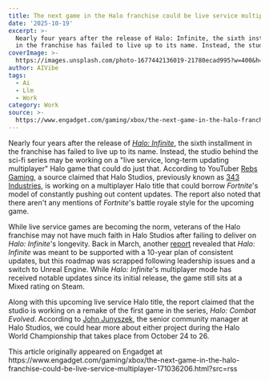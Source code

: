 ```yaml
---
title: The next game in the Halo franchise could be live service multiplayer
date: '2025-10-19'
excerpt: >-
  Nearly four years after the release of Halo: Infinite, the sixth installment
  in the franchise has failed to live up to its name. Instead, the studio b...
coverImage: >-
  https://images.unsplash.com/photo-1677442136019-21780ecad995?w=400&h=200&fit=crop&auto=format
author: AIVibe
tags:
  - Ai
  - Llm
  - Work
category: Work
source: >-
  https://www.engadget.com/gaming/xbox/the-next-game-in-the-halo-franchise-could-be-live-service-multiplayer-171036206.html?src=rss
---
```

<p>Nearly four years after the release of <a data-i13n="elm:context_link;elmt:doNotAffiliate;cpos:1;pos:1" class="no-affiliate-link" href="https://www.engadget.com/halo-infinite-preview-xbox-series-x-080130895.html"><em>Halo: Infinite</em></a>, the sixth installment in the franchise has failed to live up to its name. Instead, the studio behind the sci-fi series may be working on a &quot;live service, long-term updating multiplayer&quot; Halo game that could do just that. According to YouTuber <a data-i13n="elm:context_link;elmt:doNotAffiliate;cpos:2;pos:1" class="no-affiliate-link" href="https://www.youtube.com/watch?v=O4dWoH0Pa0E">Rebs Gaming</a>, a source claimed that Halo Studios, previously known as <a data-i13n="elm:context_link;elmt:doNotAffiliate;cpos:3;pos:1" class="no-affiliate-link" href="https://www.engadget.com/gaming/halo-developer-343-industries-rebrands-itself-to-halo-studios-120041943.html">343 Industries</a>, is working on a multiplayer Halo title that could borrow <em>Fortnite</em>&#39;s model of constantly pushing out content updates. The report also noted that there aren&#39;t any mentions of <em>Fortnite</em>&#39;s battle royale style for the upcoming game.</p>
<p>While live service games are becoming the norm, veterans of the Halo franchise may not have much faith in Halo Studios after failing to deliver on <em>Halo: Infinite</em>&#39;s longevity. Back in March, another <a data-i13n="elm:context_link;elmt:doNotAffiliate;cpos:4;pos:1" class="no-affiliate-link" href="https://twistedvoxel.com/halo-infinite-scrapped-10-year-content-plan-revealed/">report</a> revealed that <em>Halo: Infinite</em> was meant to be supported with a 10-year plan of consistent updates, but this roadmap was scrapped following leadership issues and a switch to Unreal Engine. While <em>Halo: Infinite</em>&#39;s multiplayer mode has received notable updates since its initial release, the game still sits at a Mixed rating on Steam.</p>
<span id="end-legacy-contents"></span><p>Along with this upcoming live service Halo title, the report claimed that the studio is working on a remake of the first game in the series, <em>Halo: Combat Evolved</em>. According to <a data-i13n="elm:context_link;elmt:doNotAffiliate;cpos:5;pos:1" class="no-affiliate-link" href="https://x.com/Unyshek/status/1978966083252937164">John Junyszek</a>, the senior community manager at Halo Studios, we could hear more about either project during the Halo World Championship that takes place from October 24 to 26.</p>This article originally appeared on Engadget at https://www.engadget.com/gaming/xbox/the-next-game-in-the-halo-franchise-could-be-live-service-multiplayer-171036206.html?src=rss
